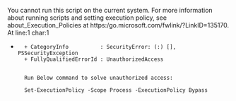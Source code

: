 You cannot run this script on the
current system. For more information about running scripts and setting execution policy, see about_Execution_Policies at https:/go.microsoft.com/fwlink/?LinkID=135170.
At line:1 char:1
+ ~~~~~~~~~~~~~~~
    + CategoryInfo          : SecurityError: (:) [], PSSecurityException
    + FullyQualifiedErrorId : UnauthorizedAccess
	
	
	Run Below command to solve unauthorized access:
	
	Set-ExecutionPolicy -Scope Process -ExecutionPolicy Bypass